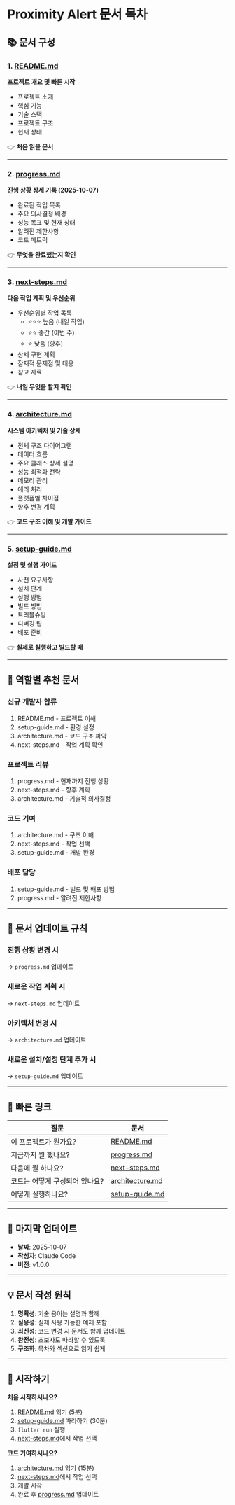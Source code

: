 # Proximity Alert 문서 목차

## 📚 문서 구성

### 1. [README.md](./README.md)
**프로젝트 개요 및 빠른 시작**
- 프로젝트 소개
- 핵심 기능
- 기술 스택
- 프로젝트 구조
- 현재 상태

👉 **처음 읽을 문서**

---

### 2. [progress.md](./progress.md)
**진행 상황 상세 기록 (2025-10-07)**
- 완료된 작업 목록
- 주요 의사결정 배경
- 성능 목표 및 현재 상태
- 알려진 제한사항
- 코드 메트릭

👉 **무엇을 완료했는지 확인**

---

### 3. [next-steps.md](./next-steps.md)
**다음 작업 계획 및 우선순위**
- 우선순위별 작업 목록
  - ⭐⭐⭐ 높음 (내일 작업)
  - ⭐⭐ 중간 (이번 주)
  - ⭐ 낮음 (향후)
- 상세 구현 계획
- 잠재적 문제점 및 대응
- 참고 자료

👉 **내일 무엇을 할지 확인**

---

### 4. [architecture.md](./architecture.md)
**시스템 아키텍처 및 기술 상세**
- 전체 구조 다이어그램
- 데이터 흐름
- 주요 클래스 상세 설명
- 성능 최적화 전략
- 메모리 관리
- 에러 처리
- 플랫폼별 차이점
- 향후 변경 계획

👉 **코드 구조 이해 및 개발 가이드**

---

### 5. [setup-guide.md](./setup-guide.md)
**설정 및 실행 가이드**
- 사전 요구사항
- 설치 단계
- 실행 방법
- 빌드 방법
- 트러블슈팅
- 디버깅 팁
- 배포 준비

👉 **실제로 실행하고 빌드할 때**

---

## 🎯 역할별 추천 문서

### 신규 개발자 합류
1. README.md - 프로젝트 이해
2. setup-guide.md - 환경 설정
3. architecture.md - 코드 구조 파악
4. next-steps.md - 작업 계획 확인

### 프로젝트 리뷰
1. progress.md - 현재까지 진행 상황
2. next-steps.md - 향후 계획
3. architecture.md - 기술적 의사결정

### 코드 기여
1. architecture.md - 구조 이해
2. next-steps.md - 작업 선택
3. setup-guide.md - 개발 환경

### 배포 담당
1. setup-guide.md - 빌드 및 배포 방법
2. progress.md - 알려진 제한사항

---

## 📝 문서 업데이트 규칙

### 진행 상황 변경 시
→ `progress.md` 업데이트

### 새로운 작업 계획 시
→ `next-steps.md` 업데이트

### 아키텍처 변경 시
→ `architecture.md` 업데이트

### 새로운 설치/설정 단계 추가 시
→ `setup-guide.md` 업데이트

---

## 🔗 빠른 링크

| 질문 | 문서 |
|------|------|
| 이 프로젝트가 뭔가요? | [README.md](./README.md) |
| 지금까지 뭘 했나요? | [progress.md](./progress.md) |
| 다음에 뭘 하나요? | [next-steps.md](./next-steps.md) |
| 코드는 어떻게 구성되어 있나요? | [architecture.md](./architecture.md) |
| 어떻게 실행하나요? | [setup-guide.md](./setup-guide.md) |

---

## 📅 마지막 업데이트

- **날짜**: 2025-10-07
- **작성자**: Claude Code
- **버전**: v1.0.0

---

## 💡 문서 작성 원칙

1. **명확성**: 기술 용어는 설명과 함께
2. **실용성**: 실제 사용 가능한 예제 포함
3. **최신성**: 코드 변경 시 문서도 함께 업데이트
4. **완전성**: 초보자도 따라할 수 있도록
5. **구조화**: 목차와 섹션으로 읽기 쉽게

---

## 🚀 시작하기

**처음 시작하시나요?**

1. [README.md](./README.md) 읽기 (5분)
2. [setup-guide.md](./setup-guide.md) 따라하기 (30분)
3. `flutter run` 실행
4. [next-steps.md](./next-steps.md)에서 작업 선택

**코드 기여하시나요?**

1. [architecture.md](./architecture.md) 읽기 (15분)
2. [next-steps.md](./next-steps.md)에서 작업 선택
3. 개발 시작
4. 완료 후 [progress.md](./progress.md) 업데이트
